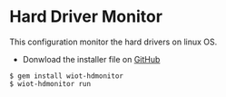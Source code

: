 # Hard Driver Monitor

This configuration monitor the hard drivers on linux OS.

  - Donwload the installer file on [GitHub]
  ```
  $ gem install wiot-hdmonitor
  $ wiot-hdmonitor run
  ```

[github]: <https://github.com/gorums/wiot-hdmonitor>